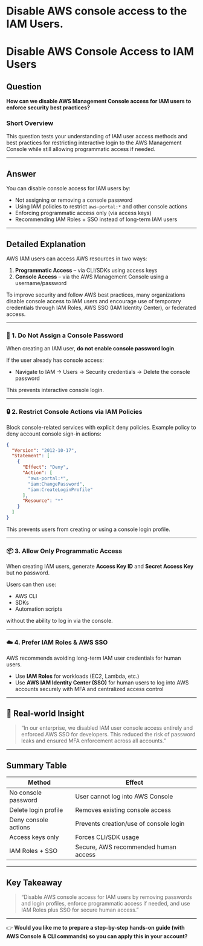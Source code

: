 # Disable AWS console access to the IAM Users.

# Disable AWS Console Access to IAM Users

## Question

**How can we disable AWS Management Console access for IAM users to enforce security best practices?**

### Short Overview

This question tests your understanding of IAM user access methods and best practices for restricting interactive login to the AWS Management Console while still allowing programmatic access if needed.

---

## Answer

You can disable console access for IAM users by:

- Not assigning or removing a console password
- Using IAM policies to restrict `aws-portal:*` and other console actions
- Enforcing programmatic access only (via access keys)
- Recommending IAM Roles + SSO instead of long-term IAM users

---

## Detailed Explanation

AWS IAM users can access AWS resources in two ways:

1. **Programmatic Access** – via CLI/SDKs using access keys  
2. **Console Access** – via the AWS Management Console using a username/password

To improve security and follow AWS best practices, many organizations disable console access to IAM users and encourage use of temporary credentials through IAM Roles, AWS SSO (IAM Identity Center), or federated access.

---

### 🔑 1. Do Not Assign a Console Password

When creating an IAM user, **do not enable console password login**.

If the user already has console access:

- Navigate to IAM → Users → Security credentials → Delete the console password

This prevents interactive console login.

---

### 🔒 2. Restrict Console Actions via IAM Policies

Block console-related services with explicit deny policies. Example policy to deny account console sign-in actions:

```json
{
  "Version": "2012-10-17",
  "Statement": [
    {
      "Effect": "Deny",
      "Action": [
        "aws-portal:*",
        "iam:ChangePassword",
        "iam:CreateLoginProfile"
      ],
      "Resource": "*"
    }
  ]
}
```


This prevents users from creating or using a console login profile.

---

### 📦 3. Allow Only Programmatic Access

When creating IAM users, generate **Access Key ID** and **Secret Access Key** but no password.

Users can then use:

- AWS CLI
- SDKs
- Automation scripts

without the ability to log in via the console.

---

### ☁️ 4. Prefer IAM Roles & AWS SSO

AWS recommends avoiding long-term IAM user credentials for human users.

- Use **IAM Roles** for workloads (EC2, Lambda, etc.)
- Use **AWS IAM Identity Center (SSO)** for human users to log into AWS accounts securely with MFA and centralized access control

---

## 🧠 Real-world Insight

> “In our enterprise, we disabled IAM user console access entirely and enforced AWS SSO for developers. This reduced the risk of password leaks and ensured MFA enforcement across all accounts.”

---

## Summary Table

| Method              | Effect                                  |
|---------------------|----------------------------------------|
| No console password  | User cannot log into AWS Console       |
| Delete login profile | Removes existing console access         |
| Deny console actions | Prevents creation/use of console login |
| Access keys only     | Forces CLI/SDK usage                    |
| IAM Roles + SSO      | Secure, AWS recommended human access   |

---

## Key Takeaway

> “Disable AWS console access for IAM users by removing passwords and login profiles, enforce programmatic access if needed, and use IAM Roles plus SSO for secure human access.”

---

👉 **Would you like me to prepare a step-by-step hands-on guide (with AWS Console & CLI commands) so you can apply this in your account?**
